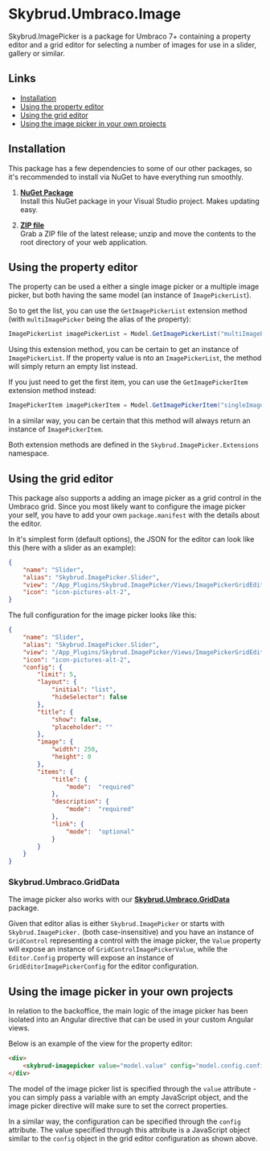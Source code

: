 Skybrud.Umbraco.Image
=====================

Skybrud.ImagePicker is a package for Umbraco 7+ containing a property editor and a grid editor for selecting a number of images for use in a slider, gallery or similar.





## Links

- <a href="#installation">Installation</a>
- <a href="#using-the-property-editor">Using the property editor</a>
- <a href="#using-the-grid-editor">Using the grid editor</a>
- <a href="#using-the-image-picker-in-your-own-projects">Using the image picker in your own projects</a>





## Installation

This package has a few dependencies to some of our other packages, so it's recommended to install via NuGet to have everything run smoothly.

1. [**NuGet Package**][NuGetPackage]  
Install this NuGet package in your Visual Studio project. Makes updating easy.

1. [**ZIP file**][GitHubRelease]  
Grab a ZIP file of the latest release; unzip and move the contents to the root directory of your web application.

<!--1. [**Umbraco package**][UmbracoPackage]  
Install the package through the Umbraco backoffice.-->

[NuGetPackage]: https://www.nuget.org/packages/Skybrud.ImagePicker
[UmbracoPackage]: https://our.umbraco.org/projects/backoffice-extensions/skybrudimagepicker/
[GitHubRelease]: https://github.com/skybrud/Skybrud.ImagePicker/releases





## Using the property editor

The property can be used a either a single image picker or a multiple image picker, but both having the same model (an instance of `ImagePickerList`).

So to get the list, you can use the `GetImagePickerList` extension method (with `multiImagePicker` being the alias of the property):

```C#
ImagePickerList imagePickerList = Model.GetImagePickerList("multiImagePicker");
```

Using this extension method, you can be certain to get an instance of `ImagePickerList`. If the property value is nto an `ImagePickerList`, the method will simply return an empty list instead.

If you just need to get the first item, you can use the `GetImagePickerItem` extension method instead:

```C#
ImagePickerItem imagePickerItem = Model.GetImagePickerItem("singleImagePicker");
```

In a similar way, you can be certain that this method will always return an instance of `ImagePickerItem`.

Both extension methods are defined in the `Skybrud.ImagePicker.Extensions` namespace.





## Using the grid editor

This package also supports a adding an image picker as a grid control in the Umbraco grid. Since you most likely want to configure the image picker your self, you have to add your own `package.manifest` with the details about the editor.

In it's simplest form (default options), the JSON for the editor can look like this (here with a slider as an example):

```JSON
{
    "name": "Slider",
    "alias": "Skybrud.ImagePicker.Slider",
    "view": "/App_Plugins/Skybrud.ImagePicker/Views/ImagePickerGridEditor.html",
    "icon": "icon-pictures-alt-2",
}
```

The full configuration for the image picker looks like this:

```JSON
{
    "name": "Slider",
    "alias": "Skybrud.ImagePicker.Slider",
    "view": "/App_Plugins/Skybrud.ImagePicker/Views/ImagePickerGridEditor.html",
    "icon": "icon-pictures-alt-2",
    "config": {
        "limit": 5,
        "layout": {
            "initial": "list",
            "hideSelector": false
        },
        "title": {
            "show": false,
            "placeholder": ""
        },
        "image": {
            "width": 250,
            "height": 0
        },
        "items": {
            "title": { 
                "mode":  "required"
            },
            "description": { 
                "mode":  "required"
            },
            "link": { 
                "mode":  "optional"
            }
        }
    }
}
```





### Skybrud.Umbraco.GridData
The image picker also works with our <a href="https://github.com/skybrud/Skybrud.Umbraco.GridData" target="_blank"><strong>Skybrud.Umbraco.GridData</strong></a> package.

Given that editor alias is either `Skybrud.ImagePicker` or starts with `Skybrud.ImagePicker.` (both case-insensitive) and you have an instance of `GridControl` representing a control with the image picker, the `Value` property will expose an instance of `GridControlImagePickerValue`, while the `Editor.Config` property will expose an instance of `GridEditorImagePickerConfig` for the editor configuration.





## Using the image picker in your own projects

In relation to the backoffice, the main logic of the image picker has been isolated into an Angular directive that can be used in your custom Angular views.

Below is an example of the view for the property editor:

```HTML
<div>
    <skybrud-imagepicker value="model.value" config="model.config.config">Sponsored by omgbacon.dk</skybrud-imagepicker>
</div>
```

The model of the image picker list is specified through the `value` attribute - you can simply pass a variable with an empty JavaScript object, and the image picker directive will make sure to set the correct properties.

In a similar way, the configuration can be specified through the `config` attribute. The value specified through this attribute is a JavaScript object similar to the `config` object in the grid editor configuration as shown above.
